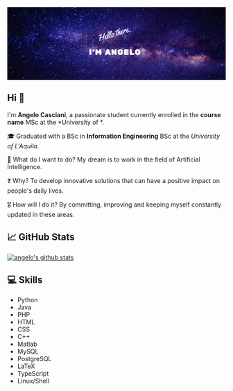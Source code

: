 <img align="center" alt="Angelo's GitHub Banner" src="./assets/github_banner.png">

## Hi 👋
I'm **Angelo Casciani**, a passionate student currently enrolled in the **course name** MSc at the *University of *.

🎓 Graduated with a BSc in **Information Engineering** BSc at the *University of L'Aquila*.

🎯 What do I want to do? My dream is to work in the field of Artificial Intelligence.

❓ Why? To develop innovative solutions that can have a positive impact on people's daily lives.

🎖️ How will I do it? By committing, improving and keeping myself constantly updated in these areas.

## 📈 GitHub Stats
[![angelo's github stats](https://github-readme-stats.vercel.app/api?username=AngeloC99&count_private=true)](https://github.com/anuraghazra/github-readme-stats)

## 💻 Skills
* Python
* Java
* PHP
* HTML
* CSS
* C++
* Matlab
* MySQL
* PostgreSQL
* LaTeX
* TypeScript
* Linux/Shell

<!--
**AngeloC99/AngeloC99** is a ✨ _special_ ✨ repository because its `README.md` (this file) appears on your GitHub profile.
👋
Here are some ideas to get you started:

- 🔭 I’m currently working on ...
- 🌱 I’m currently learning ...
- 👯 I’m looking to collaborate on ...
- 🤔 I’m looking for help with ...
- 💬 Ask me about ...
- 📫 How to reach me: ...
- 😄 Pronouns: ...
- ⚡ Fun fact: ...
-->
